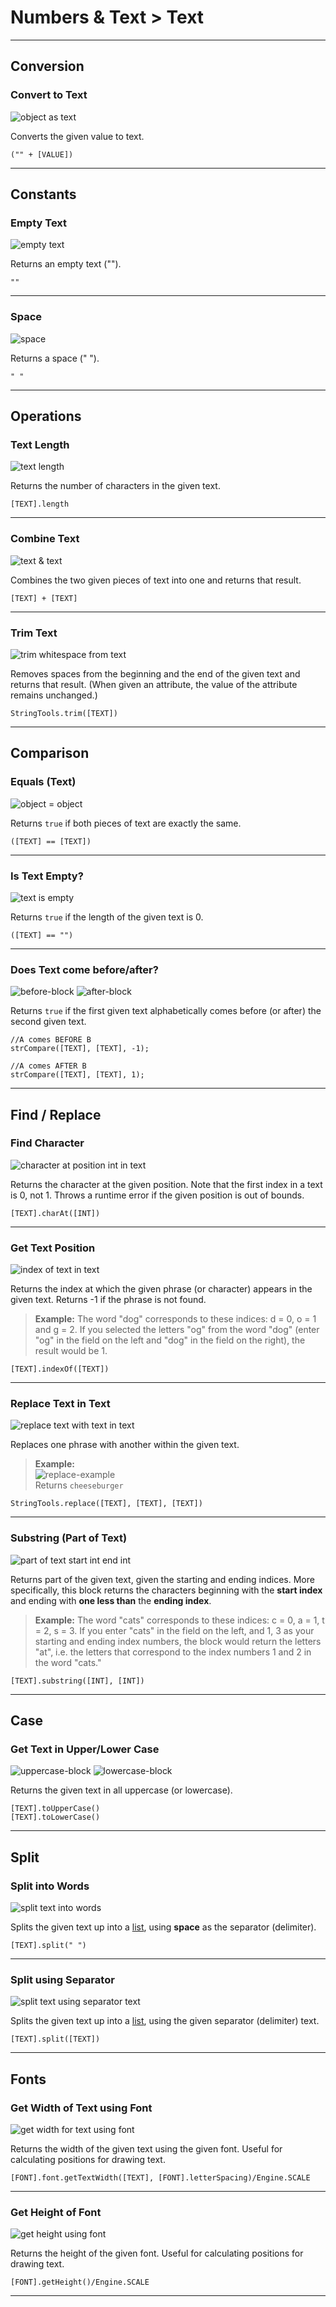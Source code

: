# Numbers & Text > Text

***

## Conversion

### <a name="tostring"></a> Convert to Text

![object as text](http://static.stencyl.com/pedia2/block-images/numbers-text/text/tostring.png)

Converts the given value to text.

```
("" + [VALUE])
```

***

## Constants

### <a name="str-emptystring"></a> Empty Text

![empty text](http://static.stencyl.com/pedia2/block-images/numbers-text/text/str-emptystring.png)

Returns an empty text ("").

```
""
```

***

### <a name="str-space"></a> Space

![space](http://static.stencyl.com/pedia2/block-images/numbers-text/text/str-space.png)

Returns a space (" ").

```
" "
```

***

## Operations

### <a name="str-length"></a> Text Length

![text length](http://static.stencyl.com/pedia2/block-images/numbers-text/text/str-length.png)

Returns the number of characters in the given text.

```
[TEXT].length
```

***

### <a name="str-combine"></a> Combine Text

![text & text](http://static.stencyl.com/pedia2/block-images/numbers-text/text/str-combine.png)

Combines the two given pieces of text into one and returns that result.

```
[TEXT] + [TEXT]
```

***

### <a name="str-trim"></a> Trim Text

![trim whitespace from text](http://static.stencyl.com/pedia2/block-images/numbers-text/text/str-trim.png)

Removes spaces from the beginning and the end of the given text and returns that result. (When given an attribute, the value of the attribute remains unchanged.)

```
StringTools.trim([TEXT])
```

***

## Comparison

### <a name="eq"></a> Equals (Text)

![object = object](http://static.stencyl.com/pedia2/block-images/numbers-text/text/eq.png)

Returns `true` if both pieces of text are exactly the same.

```
([TEXT] == [TEXT])
```

***

### <a name="str-empty"></a> Is Text Empty?

![text is empty](http://static.stencyl.com/pedia2/block-images/numbers-text/text/str-empty.png)

Returns `true` if the length of the given text is 0.

```
([TEXT] == "")
```

***

### <a name="str-beforeafter"></a> Does Text come before/after?

![before-block](http://static.stencyl.com/pedia2/blocks/numbers_text/text/Comparison_Before.png)
![after-block](http://static.stencyl.com/pedia2/blocks/numbers_text/text/Comparison_After.png)

Returns `true` if the first given text alphabetically comes before (or after) the second given text.

```
//A comes BEFORE B
strCompare([TEXT], [TEXT], -1);

//A comes AFTER B
strCompare([TEXT], [TEXT], 1);
```

***

## Find / Replace

### <a name="str-char-at"></a> Find Character

![character at position int in text](http://static.stencyl.com/pedia2/block-images/numbers-text/text/str-char-at.png)

Returns the character at the given position. Note that the first index in a text is 0, not 1. Throws a runtime error if the given position is out of bounds.

```
[TEXT].charAt([INT])
```

***

### <a name="str-indexof"></a> Get Text Position

![index of text in text](http://static.stencyl.com/pedia2/block-images/numbers-text/text/str-indexof.png)

Returns the index at which the given phrase (or character) appears in the given text. Returns -1 if the phrase is not found.

> **Example:** The word "dog" corresponds to these indices: d = 0, o = 1 and g = 2. If you selected the letters "og" from the word "dog" (enter "og" in the field on the left and "dog" in the field on the right), the result would be 1.

```
[TEXT].indexOf([TEXT])
```

***

### <a name="str-replace"></a> Replace Text in Text

![replace text with text in text](http://static.stencyl.com/pedia2/block-images/numbers-text/text/str-replace.png)

Replaces one phrase with another within the given text.

> **Example:** <br/>![replace-example](http://static.stencyl.com/pedia2/blocks/numbers_text/text/FindExample1.png)<br/>Returns `cheeseburger`

```
StringTools.replace([TEXT], [TEXT], [TEXT])
```

***

### <a name="str-substring"></a> Substring (Part of Text)

![part of text start int end int](http://static.stencyl.com/pedia2/block-images/numbers-text/text/str-substring.png)

Returns part of the given text, given the starting and ending indices. More specifically, this block returns the characters beginning with the **start index** and ending with **one less than** the **ending index**.

> **Example:** The word "cats" corresponds to these indices: c = 0, a = 1, t = 2, s = 3. If you enter "cats" in the field on the left, and 1, 3 as your starting and ending index numbers, the block would return the letters "at", i.e. the letters that correspond to the index numbers 1 and 2 in the word "cats."

```
[TEXT].substring([INT], [INT])
```

***

## Case

### <a name="str-toupperlower"></a> Get Text in Upper/Lower Case

![uppercase-block](http://static.stencyl.com/pedia2/blocks/numbers_text/text/CaseUp.png)
![lowercase-block](http://static.stencyl.com/pedia2/blocks/numbers_text/text/CaseLow.png)

Returns the given text in all uppercase (or lowercase).

```
[TEXT].toUpperCase()
[TEXT].toLowerCase()
```

***

## Split

### <a name="str-split-space"></a> Split into Words

![split text into words](http://static.stencyl.com/pedia2/block-images/numbers-text/text/str-split-space.png)

Splits the given text up into a [list](http://www.stencyl.com/help/view/lists/), using **space** as the separator (delimiter).

```
[TEXT].split(" ")
```

***

### <a name="str-split"></a> Split using Separator

![split text using separator text](http://static.stencyl.com/pedia2/block-images/numbers-text/text/str-split.png)

Splits the given text up into a [list](http://www.stencyl.com/help/view/lists/), using the given separator (delimiter) text.

```
[TEXT].split([TEXT])
```

***

## Fonts

### <a name="get-font-width2-new"></a> Get Width of Text using Font

![get width for text using font](http://static.stencyl.com/pedia2/block-images/numbers-text/text/get-font-width2-new.png)

Returns the width of the given text using the given font. Useful for calculating positions for drawing text.

```
[FONT].font.getTextWidth([TEXT], [FONT].letterSpacing)/Engine.SCALE
```

***

### <a name="get-font-height2-new"></a> Get Height of Font

![get height using font](http://static.stencyl.com/pedia2/block-images/numbers-text/text/get-font-height2-new.png)

Returns the height of the given font. Useful for calculating positions for drawing text.

```
[FONT].getHeight()/Engine.SCALE
```

***
